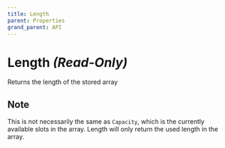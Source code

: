 ```yaml
---
title: Length
parent: Properties
grand_parent: API
---
```


# Length *(Read-Only)*

Returns the length of the stored array

## Note
This is not necessarily the same as `Capacity`, which is the currently available slots in the array. Length will only return the used length in the array.